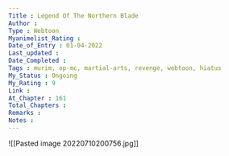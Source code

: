 ```yaml
---
Title : Legend Of The Northern Blade
Author : 
Type : Webtoon
Myanimelist_Rating : 
Date_of_Entry : 01-04-2022
Last_updated : 
Date_Completed : 
Tags : murim, op-mc, martial-arts, revenge, webtoon, hiatus
My_Status : Ongoing
My_Rating : 9
Link : 
At_Chapter : 161
Total_Chapters : 
Remarks : 
Notes : 
---
```

![[Pasted image 20220710200756.jpg]]